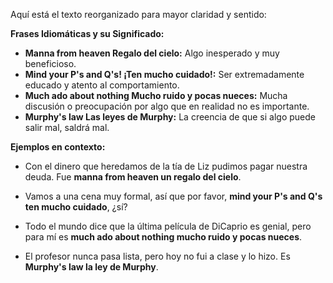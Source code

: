 Aquí está el texto reorganizado para mayor claridad y sentido:

**Frases Idiomáticas y su Significado:**

*   **Manna from heaven   Regalo del cielo:** Algo inesperado y muy beneficioso.
*   **Mind your P's and Q's!   ¡Ten mucho cuidado!:** Ser extremadamente educado y atento al comportamiento.
*   **Much ado about nothing   Mucho ruido y pocas nueces:** Mucha discusión o preocupación por algo que en realidad no es importante.
*   **Murphy's law   Las leyes de Murphy:** La creencia de que si algo puede salir mal, saldrá mal.

**Ejemplos en contexto:**

*   Con el dinero que heredamos de la tía de Liz pudimos pagar nuestra deuda. Fue **manna from heaven   un regalo del cielo**.

*   Vamos a una cena muy formal, así que por favor, **mind your P's and Q's   ten mucho cuidado**, ¿sí?

*   Todo el mundo dice que la última película de DiCaprio es genial, pero para mí es **much ado about nothing   mucho ruido y pocas nueces**.

*   El profesor nunca pasa lista, pero hoy no fui a clase y lo hizo. Es **Murphy's law   la ley de Murphy**.
